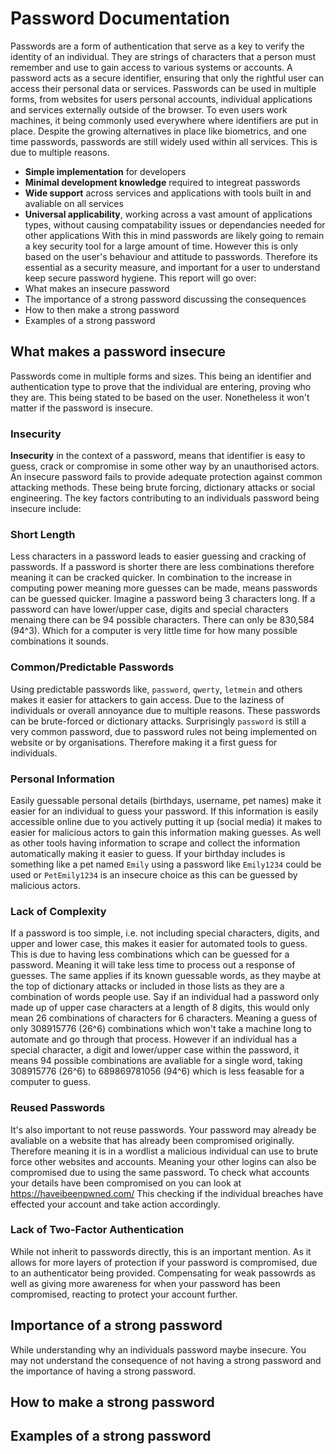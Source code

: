 # Password Documentation
Passwords are a form of authentication that serve as a key to verify the identity of an individual. They are strings of characters that a person must remember and use to gain access to various systems or accounts. A password acts as a secure identifier, ensuring that only the rightful user can access their personal data or services.
Passwords can be used in multiple forms, from websites for users personal accounts, individual applications and services externally outside of the browser. To even users work machines, it being commonly used everywhere where identifiers are put in place.
Despite the growing alternatives in place like biometrics, and one time passwords, passwords are still widely used within all services. This is due to multiple reasons.
- **Simple implementation** for developers
- **Minimal development knowledge** required to integreat passwords
- **Wide support** across services and applications with tools built in and avaliable on all services
- **Universal applicability**, working across a vast amount of applications types, without causing compatability issues or dependancies needed for other applications
With this in mind passwords are likely going to remain a key security tool for a large amount of time. However this is only based on the user's behaviour and attitude to passwords. Therefore its essential as a security measure, and important for a user to understand keep secure password hygiene.
This report will go over:
- What makes an insecure password
- The importance of a strong password discussing the consequences 
- How to then make a strong password 
- Examples of a strong password

## What makes a password insecure
Passwords come in multiple forms and sizes. This being an identifier and authentication type to prove that the individual are entering, proving who they are. This being stated to be based on the user. Nonetheless it won't matter if the password is insecure. 
### Insecurity
**Insecurity** in the context of a password, means that identifier is easy to guess, crack or compromise in some other way by an unauthorised actors. An insecure password fails to provide adequate protection against common attacking methods. 
These being brute forcing, dictionary attacks or social engineering. 
The key factors contributing to an individuals password being insecure include: 
### **Short Length**
Less characters in a password leads to easier guessing and cracking of passwords. If a password is shorter there are less combinations therefore meaning it can be cracked quicker. In combination to the increase in computing power meaning more guesses can be made, means passwords can be guessed quicker. 
Imagine a password being 3 characters long. 
If a password can have lower/upper case, digits and special characters menaing there can be 94 possible characters.
There can only be 830,584 (94^3). Which for a computer is very little time for how many possible combinations it sounds. 
### **Common/Predictable Passwords**
Using predictable passwords like, `password`, `qwerty`, `letmein` and others makes it easier for attackers to gain access. Due to the laziness of individuals or overall annoyance due to multiple reasons. These passwords can be brute-forced or dictionary attacks.
Surprisingly `password` is still a very common password, due to password rules not being implemented on website or by organisations. Therefore making it a first guess for individuals.
### **Personal Information**
Easily guessable personal details (birthdays, username, pet names) make it easier for an individual to guess your password. If this information is easily accessible online due to you actively putting it up (social media) it makes to easier for malicious actors to gain this information making guesses. 
As well as other tools having information to scrape and collect the information automatically making it easier to guess.
If your birthday includes is something like a pet named `Emily` using a password like `Emily1234` could be used or `PetEmily1234` is an insecure choice as this can be guessed by malicious actors.  
### **Lack of Complexity**
If a password is too simple, i.e. not including special characters, digits, and upper and lower case, this makes it easier for automated tools to guess. This is due to having less combinations which can be guessed for a password. Meaning it will take less time to process out a response of guesses. The same applies if its known guessable words, as they maybe at the top of dictionary attacks or included in those lists as they are a combination of words people use.
Say if an individual had a password only made up of upper case characters at a length of 8 digits, this would only mean 26 combinations of characters for 6 characters. Meaning a guess of only 308915776 (26^6) combinations which won't take a machine long to automate and go through that process. 
However if an individual has a special character, a digit and lower/upper case within the password, it means 94 possible combinations are avaliable for a single word, taking 308915776 (26^6) to 689869781056 (94^6) which is less feasable for a computer to guess.
### **Reused Passwords**
It's also important to not reuse passwords. Your password may already be avaliable on a website that has already been compromised originally. Therefore meaning it is in a wordlist a malicious individual can use to brute force other websites and accounts. Meaning your other logins can also be compromised due to using the same password. 
To check what accounts your details have been compromised on you can look at https://haveibeenpwned.com/ 
This checking if the individual breaches have effected your account and take action accordingly.
### **Lack of Two-Factor Authentication**
While not inherit to passwords directly, this is an important mention. As it allows for more layers of protection if your password is compromised, due to an authenticator being provided. Compensating for weak passowrds as well as giving more awareness for when your password has been compromised, reacting to protect your account further. 
## Importance of a strong password
While understanding why an individuals password maybe insecure. You may not understand the consequence of not having a strong password and the importance of having a strong password.

## How to make a strong password 


## Examples of a strong password

